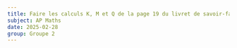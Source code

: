 ```yaml
---
title: Faire les calculs K, M et Q de la page 19 du livret de savoir-faire
subject: AP Maths
date: 2025-02-28
group: Groupe 2
---
```

